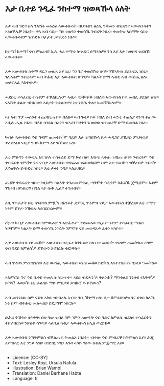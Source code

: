 # እታ ቤተይ ገዲፈ ንከተማ ዝወጻኹላ ዕለት

##
እታ ኣብ ዓድና ዘላ ንእሽቶ መዕረፍ ኣውቶቡሳት ብህዝብን ልዕሊ ዓቕመን ብዝጸዓና ኣውቶቡሳትን ኣዕለቕሊቓ ነበረት። ዋላ ኣብ ባይታ ኻኣ ዝጸዓን ተወሳኺ ንብረት ነበረ። ተመትቲ ኣስማት ናይቲ ኣውቶቡሳቶም ዝኸድኦ ቦታታት ይጭድሩ ነበሩ።

##
ከተማ! ከታማ! ናብ ምዕራብ! ኢሉ ሓደ ተማቲ ክጭድር ሰማዕክዎ። ንሳ እያ እታ ክወስዳ ዝደለኹ ኣውቶቡስ።

##
እታ ኣውቶቡስ ከተማ ዳርጋ መሊኣ እያ ኔራ፡ ግን ጌና ተወሰኽቲ ሰባት ንኽኣትዉ ይደፋፍኡ ነበሩ። ገሊኣቶም ንብረቶም ኣብ ትሕቲ እታ ኣውቶቡስ ጸዓንዎ። ካልኦት ድማ ኣብቲ ኣብ ውሽጢ ዘሎ መጸፍጸፊ ኣእተውዎ።

##
ሓደስቲ ተሳፈርቲ ትኬቶም ተኾልኪሎም ኣብታ ጭቕጭቕ ዝበለት ኣውቶቡስ ኮፍ መበሊ ይደልዩ ነበሩ። ናኣሽቱ ቆልዑ ዝነበርወን ኣዴታት ንቆልዑተን ነቲ ነዊሕ ጕዕዞ ኣመሻሽኣሎም።

##
ኣነ ኣብ ጥቓ መስኮት ተጨባቢጠ ኮፍ በልኩ። ኣብ ጐነይ ኮፍ ዝበለ ሰብ ሓንቲ ቀጠልያ ሳንጣ ቀጠው ኣቢሉ ሒዙ ነበረ። ብላይ ሳንደል ሳእንን ዝኣረገ ካቦትን'ዩ ወድዩ፡ ዝተጨነቐ ድማ ይመስል ነበረ።

##
ካብታ ኣውቶቡስ ናብ ግዳም ጠመትኩ'ሞ ዓደይ፡ እታ ዝዓበኹላ ቦታ ሓዲገያ ይኸይድ ምህላወይ ተረድኣኒ። ናብታ ዓባይ ከተማ እየ ዝኸይድ ኔረ።

##
እቲ ምጽዓን ተወዲኡ እዩ ኵሉ ተሳፋራይ ድማ ኮፍ በለ። እናዞሩ ኣቕሑ ዝሸጡ ሰባት ንብረቶም ናብ ተሳፈርቲ ንምሻጥ ጌና ናብታ ኣውቶቡስ ተዳፍኡ። ነፍስወከፎም ስም እቲ ንመሸጣ ዝቐረብዎ ንብረት እናጠቐሱ ይጭድሩ ነበሩ። እቲ ቃላት ንዓይ ኣስሒቑኒ።

##
ሒደት ተሳፈርቲ ዝስተ ገዚኦም፡ ካልኦት ቀንጠመምንጢ ጣዓሞት ዓዲጎም ክሕይኹ ጀሚሮም። እቶም ገንዘብ ዘይነበረና፡ በዓል ኣነ፡ ሱቕ ኢልና ተዓዘብና።

##
እዚ ንጥፈታት በቲ ክንብገስ ምዃ'ና ዘአንፍት ድምጺ ጥሩምባ ናይታ ኣውቶቡስ ተቛረጸ። እቲ ተማቲ ነቶም ሸያጦ ንኽወጹ ኣዕበርበረሎም።

##
ሸያጦ ካብታ ኣውቶቡስ ንምውራድ ንሓድሕዶም ተደፋፍኡ። ገሊኦም ነቶም ተሳፈርቲ ማልስ ሂቦሞም። ካልኦት ድማ ተወሳኺ ነገራት ንምሻጥ ናይ መወዳእታ ፈተነ ኣካየዱ።

##
እታ ኣውቶቡስ ነቲ መቖም ኣውቶቡስ ገዲፋቶ ክትከይድ ከላ በቲ መስኮት ንግዳም ጠመትኩ። ዳግም ናብ ዓደይ ክምለስ'ዶ ይኸውን እናበልኩ ተደነቕኩ።

##
ኣብ ጕዕዞና ምስገስገስና፡ እቲ ውሽጢ ኣውቶቡስ ኣዝዩ መቘ። ክድቅስ እናተተስፈኹ ዓይነይ ዓመትኩ።

##
ኣእምሮይ ግና ናብ ቤተይ ተመሊሱ ሃውተተ። ኣደይ ብደሓን'ዶ ትጸንሕ? ማንቲለይ ገንዘብ የእትዋ'ዶ ይኾና? ሓወይ'ከ ነቲ ፈልሰይ ማይ ምስታይ ይዝክሮ'ዶ ይኸውን?

##
ኣብ መንገደይ፡ ስም ናይቲ ኣኮይ ዝነብረሉ ኣብቲ ዓቢ ኸተማ ዘሎ ቦታ ሸምደድክዎ። ጌና ደቂሰ ከለኹ ነቲ ስም ብትሕቲ መልሓሰይ ይደጋግሞ ነበርኩ።

##
ድሕሪ ትሽዓተ ሰዓታት፡ በቲ ዓው ዝበለ ገም ገምን ጻውዒት ናብ ዓድና ክምለሱ ዝደለዩ ተሳፈርትን ተበራበርኩ። ንእሽቶ ሳንጣይ ኣልዒለ ካብታ ኣውቶቡስ ዘሊለ ወረድኩ።

##
እታ ኣውቶቡስ ንኽትምለስ ብቕልጡፍ ትመልእ ነበረት። ብተሎ ናብ ምብራቕ ክትምለስ እያ። ሕጂ እምበኣር እቲ ንዓይ ኣዝዩ ዘገድሰኒ ነገር፡ እንዳ ኣኮይ ሃሰው ክብል ምጅማር እዩ።

##
* License: [CC-BY]
* Text: Lesley Koyi, Ursula Nafula
* Illustration: Brian Wambi
* Translation: Daniel Berhane Habte
* Language: ti
